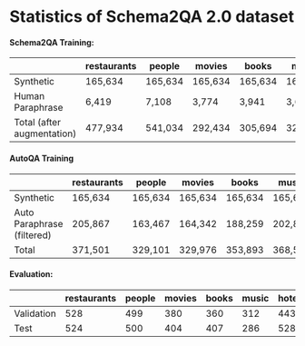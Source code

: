 # Statistics of Schema2QA 2.0 dataset
#### Schema2QA Training:

|                            | restaurants | people  | movies  | books   | music   | hotels  | average |
| -------------------------- | ----------- | ------- | ------- | ------- | ------- | ------- | ------- |
| Synthetic                  | 165,634     | 165,634 | 165,634 | 165,634 | 165,634 | 165,634 | 165,634 |
| Human Paraphrase           | 6,419       | 7,108   | 3,774   | 3,941   | 3,626   | 3,311   | 4,697   |
| Total (after augmentation) | 477,934     | 541,034 | 292,434 | 305,694 | 322,554 | 302,414 | 373,677 |

#### AutoQA Training 

|                            | restaurants | people  | movies  | books   | music   | hotels  | average |
| -------------------------- | ----------- | ------- | ------- | ------- | ------- | ------- | ------- |
| Synthetic                  | 165,634     | 165,634 | 165,634 | 165,634 | 165,634 | 165,634 | 165,634 |
| Auto Paraphrase (filtered) | 205,867     | 163,467 | 164,342 | 188,259 | 202,870 | 220,428 | 190,872 |
| Total                      | 371,501     | 329,101 | 329,976 | 353,893 | 368,504 | 386,062 | 356,506 |

#### Evaluation: 

|            | restaurants | people | movies | books | music | hotels | average |
| ---------- | ----------- | ------ | ------ | ----- | ----- | ------ | ------- |
| Validation | 528         | 499    | 380    | 360   | 312   | 443    | 420.3   |
| Test       | 524         | 500    | 404    | 407   | 286   | 528    | 441.5   |